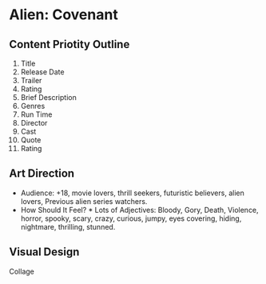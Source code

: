 # Alien: Covenant

## Content Priotity Outline 

1. Title
2. Release Date
3. Trailer
4. Rating
5. Brief Description
6. Genres
7. Run Time
8. Director
9. Cast
10. Quote
11. Rating


## Art Direction

* Audience: 
    +18, movie lovers, thrill seekers, futuristic believers, alien lovers, Previous alien series watchers.
* How Should It Feel? * Lots of Adjectives: 
    Bloody, Gory, Death, Violence, horror, spooky, scary, crazy, curious, jumpy, eyes covering, hiding, nightmare, thrilling, stunned.

## Visual Design

Collage